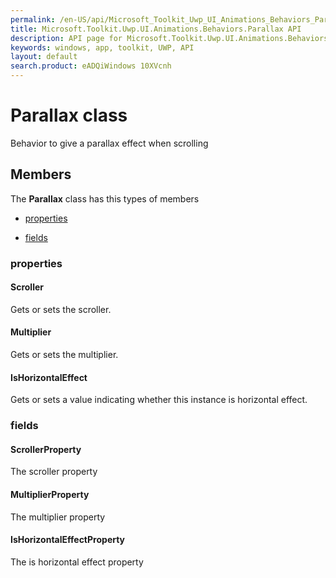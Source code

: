 ```yaml
---
permalink: /en-US/api/Microsoft_Toolkit_Uwp_UI_Animations_Behaviors_Parallax.htm
title: Microsoft.Toolkit.Uwp.UI.Animations.Behaviors.Parallax API 
description: API page for Microsoft.Toolkit.Uwp.UI.Animations.Behaviors.Parallax
keywords: windows, app, toolkit, UWP, API
layout: default
search.product: eADQiWindows 10XVcnh
---
```



# Parallax class

Behavior to give a parallax effect when scrolling

## Members

The **Parallax** class has this types of members

* [properties](#properties)

* [fields](#fields)

### properties

#### Scroller

Gets or sets the scroller.



#### Multiplier

Gets or sets the multiplier.



#### IsHorizontalEffect

Gets or sets a value indicating whether this instance is horizontal effect.



### fields

#### ScrollerProperty

The scroller property



#### MultiplierProperty

The multiplier property



#### IsHorizontalEffectProperty

The is horizontal effect property



